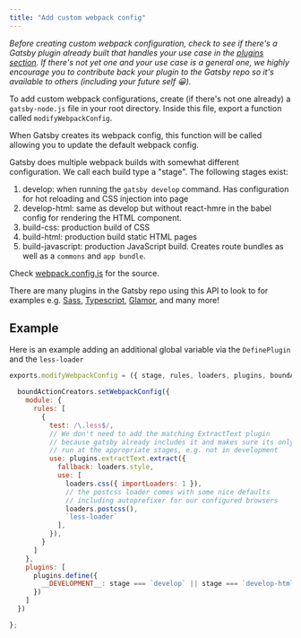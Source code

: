 ```yaml
---
title: "Add custom webpack config"
---
```


_Before creating custom webpack configuration, check to see if there's a Gatsby
plugin already built that handles your use case in the [plugins section](/docs/plugins/).
If there's not yet one and your use case is a general one, we highly encourage
you to contribute back your plugin to the Gatsby repo so it's available to
others (including your future self 😀)._

To add custom webpack configurations, create (if there's not one already)
a `gatsby-node.js` file in your root directory.  Inside this file, export a function called `modifyWebpackConfig`.

When Gatsby creates its webpack config, this function will be called allowing you to update the default
webpack config.

Gatsby does multiple webpack builds with somewhat different configuration. We
call each build type a "stage". The following stages exist:

1. develop: when running the `gatsby develop` command. Has configuration for hot reloading and CSS injection into page
2. develop-html: same as develop but without react-hmre in the babel config for rendering the HTML component.
3. build-css: production build of CSS
4. build-html: production build static HTML pages
5. build-javascript: production JavaScript build. Creates route bundles as well as a `commons` and `app bundle`.

Check [webpack.config.js](https://github.com/gatsbyjs/gatsby/blob/master/packages/gatsby/src/utils/webpack.config.js) for the source.

There are many plugins in the Gatsby repo using this API to look to for examples e.g. [Sass](/packages/gatsby-plugin-sass/), [Typescript](/packages/gatsby-plugin-typescript/), [Glamor](/packages/gatsby-plugin-glamor/), and many more!


## Example

Here is an example adding an additional global variable via the `DefinePlugin` and
the `less-loader`

```js
exports.modifyWebpackConfig = ({ stage, rules, loaders, plugins, boundActionCreators }) => {

  boundActionCreators.setWebpackConfig({
    module: {
      rules: [
        {
          test: /\.less$/,
          // We don't need to add the matching ExtractText plugin
          // because gatsby already includes it and makes sure its only
          // run at the appropriate stages, e.g. not in development
          use: plugins.extractText.extract({
            fallback: loaders.style,
            use: [
              loaders.css({ importLoaders: 1 }),
              // the postcss loader comes with some nice defaults
              // including autoprefixer for our configured browsers
              loaders.postcss(),
              `less-loader`
            ],
          }),
        }
      ]
    },
    plugins: [
      plugins.define({
        __DEVELOPMENT__: stage === `develop` || stage === `develop-html`
      })
    ]
  })

};
```
